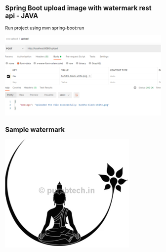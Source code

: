 ## Spring Boot upload image with watermark rest api - JAVA

Run project using mvn spring-boot:run

![post man file upload](upload-watermark.png)

## Sample watermark
![ sample watermark ](uploads/users/7074853b-7f7c-5f82-a09e-102964897b7a_cropped.png)
